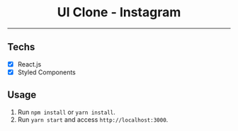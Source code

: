 <h1 align="center">
UI Clone - Instagram
</h1>

<hr>

## Techs

- [x] React.js
- [x] Styled Components

## Usage

1. Run `npm install` or `yarn install`.<br />
2. Run `yarn start` and access `http://localhost:3000`.<br />